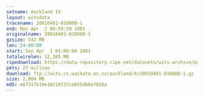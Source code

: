 ```yaml
---
setname: Auckland IV
layout: witsdata
tracename: 20010401-010000-1
end: Mon Apr  2 00:59:59 2001
originalname: 20010401-010000-1
gzsize: 543 MB
len: 24:00:00
start: Sun Apr  1 01:00:00 2001
totalwirelen: 12,165 MB
ripedownload: https://data-repository.ripe.net/datasets/wits-archive/pma/long/auck/4//20010401-010000-1.gz
pkts: 27 million
download: ftp://wits.cs.waikato.ac.nz/auckland/4/20010401-010000-1.gz
size: 2,004 MB
md5: e6f31fb10e18c10f37ca655db6e7826a
---
```

